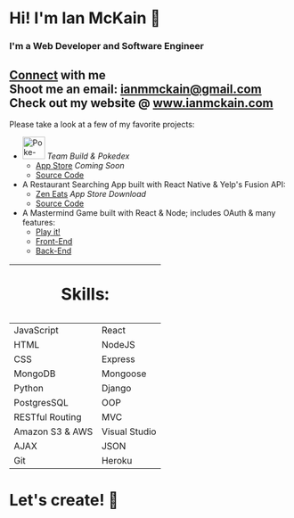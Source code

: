 # Hi! I'm Ian McKain 👋
### I'm a Web Developer and Software Engineer

[Connect](https://www.linkedin.com/in/ianmckain) with me </br>
Shoot me an email: ianmmckain@gmail.com </br>
Check out my website @ www.ianmckain.com
---

Please take a look at a few of my favorite projects:
  * <img src="https://i.imgur.com/PysuPFl.png" alt="Poke-Pal" height="40" > *Team Build & Pokedex*
    * [App Store]() *Coming Soon*
    * [Source Code](https://github.com/imckain/poke-team-react-native)
  * A Restaurant Searching App built with React Native & Yelp's Fusion API:
    * [Zen Eats](https://apps.apple.com/us/app/zen-eats/id1587540510) *App Store Download*
    * [Source Code](https://github.com/imckain/zen-eats)
  * A Mastermind Game built with React & Node; includes OAuth & many features: 
    * [Play it!](https://react-app-mastermind.netlify.app/)
    * [Front-End](https://github.com/imckain/react-mastermind-frontend)
    * [Back-End](https://github.com/imckain/react-mastermind-backend)
<table border="0">
 <thead>
   <tr>
    <th colspan="2"><p style="font-size:30px">Skills:</p></th>
   </tr>
 </thead>
 <tbody>
   <tr>
      <td>JavaScript</td>
      <td>React</td>
   </tr>
   <tr>
      <td>HTML</td>
      <td>NodeJS</td>
   </tr>
   <tr>
      <td>CSS</td>
      <td>Express</td>
   </tr>
   <tr>
      <td>MongoDB</td>
      <td>Mongoose</td>
   </tr>
   <tr>
      <td>Python</td>
      <td>Django</td>
   </tr>
   <tr>
      <td>PostgresSQL</td>
      <td>OOP</td>
   </tr>
   <tr>
      <td>RESTful Routing</td>
      <td>MVC</td>
   </tr>
   <tr>
      <td>Amazon S3 & AWS</td>
      <td>Visual Studio</td>
   </tr>
   <tr>
      <td>AJAX</td>
      <td>JSON</td>
   </tr>
   <tr>
      <td>Git</td>
      <td>Heroku</td>
   </tr>
 </tbody>
</table>

# Let's create! 🙌
